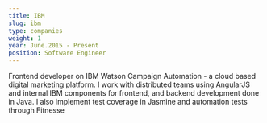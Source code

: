 ```yaml
---
title: IBM
slug: ibm
type: companies
weight: 1
year: June.2015 - Present
position: Software Engineer
---
```


Frontend developer on IBM Watson Campaign Automation - a cloud based digital marketing platform. I work with distributed teams using AngularJS and internal IBM components for frontend, and backend development done in Java. I also implement test coverage in Jasmine and automation tests through Fitnesse